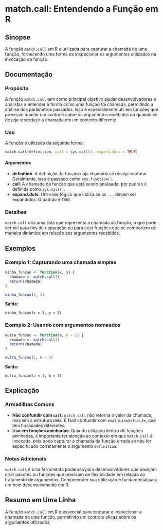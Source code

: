 <!--
Meta Description: # match.call: Entendendo a Função em R ## Sinopse A função `match.call` em R é utilizada para capturar a chamada de uma função, fornecendo uma forma d...
Meta Keywords: call, chamada, função, match, que
-->

# match.call: Entendendo a Função em R

## Sinopse
A função `match.call` em R é utilizada para capturar a chamada de uma função, fornecendo uma forma de inspecionar os argumentos utilizados na invocação da função.

## Documentação
### Propósito
A função `match.call` tem como principal objetivo ajudar desenvolvedores e analistas a entender a forma como uma função foi chamada, permitindo a análise dos parâmetros passados. Isso é especialmente útil em funções que precisam manter um controle sobre os argumentos recebidos ou quando se deseja reproduzir a chamada em um contexto diferente.

### Uso
A função é utilizada da seguinte forma:

```R
match.call(definition, call = sys.call(), expand.dots = TRUE)
```

#### Argumentos
- **definition**: A definição da função cuja chamada se deseja capturar. Geralmente, isso é passado como `sys.function()`.
- **call**: A chamada da função que está sendo analisada, por padrão é definida como `sys.call()`.
- **expand.dots**: Um valor lógico que indica se os `...` devem ser expandidos. O padrão é `TRUE`.

### Detalhes
`match.call` cria uma lista que representa a chamada da função, o que pode ser útil para fins de depuração ou para criar funções que se comportem de maneira dinâmica em relação aos argumentos recebidos.

## Exemplos
### Exemplo 1: Capturando uma chamada simples
```R
minha_funcao <- function(x, y) {
  chamada <- match.call()
  return(chamada)
}

minha_funcao(3, 5)
```
**Saída:**
```
minha_funcao(x = 3, y = 5)
```

### Exemplo 2: Usando com argumentos nomeados
```R
outra_funcao <- function(a, b = 2) {
  chamada <- match.call()
  return(chamada)
}

outra_funcao(1, b = 3)
```
**Saída:**
```
outra_funcao(a = 1, b = 3)
```

## Explicação
### Armadilhas Comuns
- **Não confundir com `call`**: `match.call` não retorna o valor da chamada, mas sim a estrutura dela. É fácil confundir com `eval` ou `substitute`, que têm finalidades diferentes.
- **Uso em funções aninhadas**: Quando utilizada dentro de funções aninhadas, é importante ter atenção ao contexto em que `match.call` é invocada, pois pode capturar a chamada da função errada se não for especificado corretamente o argumento `definition`.

### Notas Adicionais
`match.call` é uma ferramenta poderosa para desenvolvedores que desejam criar pacotes ou funções que precisam de flexibilidade em relação ao tratamento de argumentos. Compreender sua utilização é fundamental para um bom desenvolvimento em R.

## Resumo em Uma Linha
A função `match.call` em R é essencial para capturar e inspecionar a chamada de uma função, permitindo um controle eficaz sobre os argumentos utilizados.